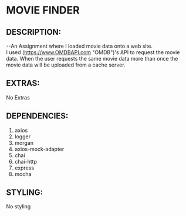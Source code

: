 # MOVIE FINDER

## **DESCRIPTION:**

--An Assignment where I loaded movie data onto a web site.  
I used (https://www.OMDBAPI.com "OMDB")'s API to request the movie data.
When the user requests the same movie data more than once the movie data will be uploaded from a cache server.


## **EXTRAS:**

No Extras

## **DEPENDENCIES:**

1. axios
2. logger
3. morgan
4. axios-mock-adapter
5. chai
6. chai-http
7. express
8. mocha

## **STYLING:**

No styling
